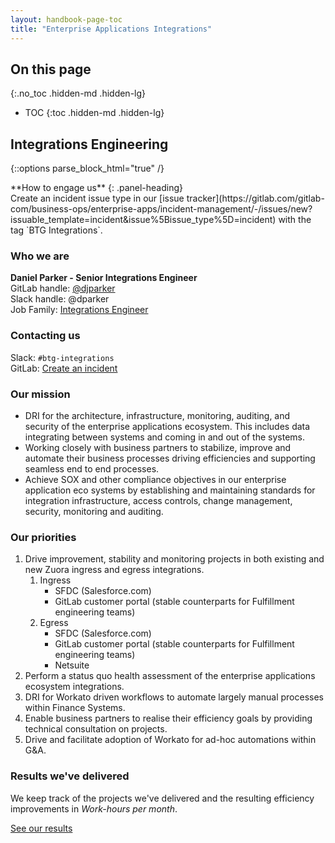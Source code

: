 ```yaml
---
layout: handbook-page-toc
title: "Enterprise Applications Integrations"
---
```


<link rel="stylesheet" type="text/css" href="/stylesheets/biztech.css" />

## On this page
{:.no_toc .hidden-md .hidden-lg}

- TOC
{:toc .hidden-md .hidden-lg}

## Integrations Engineering

{::options parse_block_html="true" /}

<div class="panel panel-info">
**How to engage us**
{: .panel-heading}
<div class="panel-body">
Create an incident issue type in our [issue tracker](https://gitlab.com/gitlab-com/business-ops/enterprise-apps/incident-management/-/issues/new?issuable_template=incident&issue%5Bissue_type%5D=incident) with the tag `BTG Integrations`.
</div>
</div>

### Who we are

**Daniel Parker - Senior Integrations Engineer**  
GitLab handle: [@djparker](https://gitlab.com/djparker)  
Slack handle: @dparker  
Job Family: [Integrations Engineer](/job-families/finance/integrations-engineer/#senior-integrations-engineer)  

### Contacting us
Slack: `#btg-integrations`  
GitLab: [Create an incident](https://gitlab.com/gitlab-com/business-ops/enterprise-apps/incident-management/-/issues/new?issuable_template=incident&issue%5Bissue_type%5D=incident)

### Our mission

- DRI for the architecture, infrastructure, monitoring, auditing, and security of the enterprise applications ecosystem.  This includes data integrating between systems and coming in and out of the systems.
- Working closely with business partners to stabilize, improve and automate their business processes driving efficiencies and supporting seamless end to end processes.
- Achieve SOX and other compliance objectives in our enterprise application eco systems by establishing and maintaining standards for integration infrastructure, access controls, change management, security, monitoring and auditing.

### Our priorities

1. Drive improvement, stability and monitoring projects in both existing and new Zuora ingress and egress integrations.
    1. Ingress
        - SFDC (Salesforce.com)
        - GitLab customer portal (stable counterparts for Fulfillment engineering teams)
    1. Egress
        - SFDC (Salesforce.com)
        - GitLab customer portal (stable counterparts for Fulfillment engineering teams)
        - Netsuite
1. Perform a status quo health assessment of the enterprise applications ecosystem integrations.
1. DRI for Workato driven workflows to automate largely manual processes within Finance Systems.
1. Enable business partners to realise their efficiency goals by providing technical consultation on projects.
1. Drive and facilitate adoption of Workato for ad-hoc automations within G&A.

### Results we've delivered

We keep track of the projects we've delivered and the resulting efficiency improvements in _Work-hours per month_.

[See our results](results)
